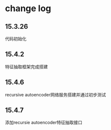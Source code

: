 # change log

## 15.3.26

代码初始化

## 15.4.2

特征抽取框架完成搭建

## 15.4.6

recursive autoencoder网络服务搭建并通过初步测试

## 15.4.7

添加recursie autoencoder特征抽取接口